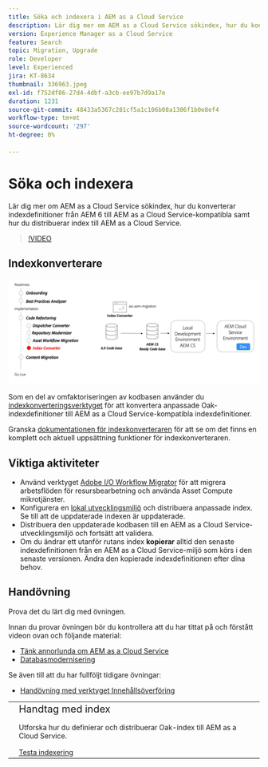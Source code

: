 ```yaml
---
title: Söka och indexera i AEM as a Cloud Service
description: Lär dig mer om AEM as a Cloud Service sökindex, hur du konverterar AEM 6-indexdefinitioner och hur du distribuerar index.
version: Experience Manager as a Cloud Service
feature: Search
topic: Migration, Upgrade
role: Developer
level: Experienced
jira: KT-8634
thumbnail: 336963.jpeg
exl-id: f752df86-27d4-4dbf-a3cb-ee97b7d9a17e
duration: 1231
source-git-commit: 48433a5367c281cf5a1c106b08a1306f1b0e8ef4
workflow-type: tm+mt
source-wordcount: '297'
ht-degree: 0%

---
```


# Söka och indexera

Lär dig mer om AEM as a Cloud Service sökindex, hur du konverterar indexdefinitioner från AEM 6 till AEM as a Cloud Service-kompatibla samt hur du distribuerar index till AEM as a Cloud Service.

>[!VIDEO](https://video.tv.adobe.com/v/336963?quality=12&learn=on)

## Indexkonverterare

![Indexkonverteringsverktyg](./assets/index-converter.png)

Som en del av omfaktoriseringen av kodbasen använder du [indexkonverteringsverktyget](https://github.com/adobe/aio-cli-plugin-aem-cloud-service-migration#command-aio-aem-migrationindex-converter) för att konvertera anpassade Oak-indexdefinitioner till AEM as a Cloud Service-kompatibla indexdefinitioner.

Granska [dokumentationen för indexkonverteraren](https://experienceleague.adobe.com/docs/experience-manager-cloud-service/content/migration-journey/refactoring-tools/index-converter.html) för att se om det finns en komplett och aktuell uppsättning funktioner för indexkonverteraren.

## Viktiga aktiviteter

+ Använd verktyget [Adobe I/O Workflow Migrator](https://github.com/adobe/aio-cli-plugin-aem-cloud-service-migration#command-aio-aem-migrationindex-converter) för att migrera arbetsflöden för resursbearbetning och använda Asset Compute mikrotjänster.
+ Konfigurera en [lokal utvecklingsmiljö](https://experienceleague.adobe.com/docs/experience-manager-learn/cloud-service/local-development-environment-set-up/overview.html) och distribuera anpassade index. Se till att de uppdaterade indexen är uppdaterade.
+ Distribuera den uppdaterade kodbasen till en AEM as a Cloud Service-utvecklingsmiljö och fortsätt att validera.
+ Om du ändrar ett utanför rutans index **kopierar** alltid den senaste indexdefinitionen från en AEM as a Cloud Service-miljö som körs i den senaste versionen. Ändra den kopierade indexdefinitionen efter dina behov.

## Handövning

Prova det du lärt dig med övningen.

Innan du provar övningen bör du kontrollera att du har tittat på och förstått videon ovan och följande material:

+ [Tänk annorlunda om AEM as a Cloud Service](./introduction.md)
+ [Databasmodernisering](./repository-modernization.md)

Se även till att du har fullföljt tidigare övningar:

+ [Handövning med verktyget Innehållsöverföring](./content-migration/content-transfer-tool.md#hands-on-exercise)

<table style="border-width:0">
    <tr>
        <td style="width:150px">
            <a  rel="noreferrer"
                target="_blank"
                href="https://github.com/adobe/aem-cloud-engineering-video-series-exercises/tree/session7-indexes#cloud-acceleration-bootcamp---session-7-search-and-indexing"><img alt="Handövande GitHub-databas" src="./assets/github.png"/>
            </a>        
        </td>
        <td style="width:100%;margin-bottom:1rem;">
            <div style="font-size:1.25rem;font-weight:400;">Handtag med index</div>
            <p style="margin:1rem 0">
                Utforska hur du definierar och distribuerar Oak-index till AEM as a Cloud Service.
            </p>
            <a  rel="noreferrer"
                target="_blank"
                href="https://github.com/adobe/aem-cloud-engineering-video-series-exercises/tree/session7-indexes#cloud-acceleration-bootcamp---session-7-search-and-indexing" class="spectrum-Button spectrum-Button--primary spectrum-Button--sizeM">
                <span class="spectrum-Button-label has-no-wrap has-text-weight-bold">Testa indexering</span>
            </a>
        </td>
    </tr>
</table>
